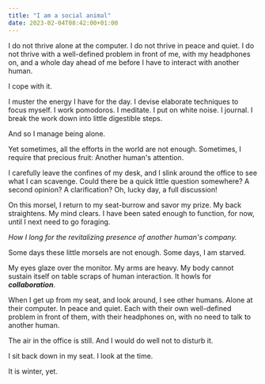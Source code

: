 ```yaml
---
title: "I am a social animal"
date: 2023-02-04T08:42:00+01:00
---
```


I do not thrive alone at the computer. I do not thrive in peace and quiet. I do not thrive with a well-defined problem in front of me, with my headphones on, and a whole day ahead of me before I have to interact with another human.

I cope with it.

I muster the energy I have for the day. I devise elaborate techniques to focus myself. I work pomodoros. I meditate. I put on white noise. I journal. I break the work down into little digestible steps.

And so I manage being alone.

Yet sometimes, all the efforts in the world are not enough. Sometimes, I require that precious fruit: Another human's attention.

I carefully leave the confines of my desk, and I slink around the office to see what I can scavenge. Could there be a quick little question somewhere? A second opinion? A clarification? Oh, lucky day, a full discussion!

On this morsel, I return to my seat-burrow and savor my prize. My back straightens. My mind clears. I have been sated enough to function, for now, until I next need to go foraging.

_How I long for the revitalizing presence of another human's company._

Some days these little morsels are not enough. Some days, I am starved.

My eyes glaze over the monitor. My arms are heavy. My body cannot sustain itself on table scraps of human interaction. It howls for **_collaboration_**.

When I get up from my seat, and look around, I see other humans. Alone at their computer. In peace and quiet. Each with their own well-defined problem in front of them, with their headphones on, with no need to talk to another human.

The air in the office is still. And I would do well not to disturb it.

I sit back down in my seat. I look at the time.

It is winter, yet.
